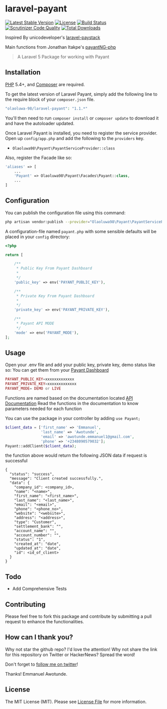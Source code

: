 # laravel-payant

[![Latest Stable Version](https://poser.pugx.org/olaoluwa-98/laravel-payant/v/stable.svg)](https://packagist.org/packages/olaoluwa-98/laravel-payant)
[![License](https://poser.pugx.org/olaoluwa-98/laravel-payant/license.svg)](LICENSE.md)
[![Build Status](https://img.shields.io/travis/olaoluwa-98/laravel-payant.svg)](https://travis-ci.org/olaoluwa-98/laravel-payant)
[![Scrutinizer Code Quality](https://scrutinizer-ci.com/g/olaoluwa-98/laravel-payant/badges/quality-score.png?b=master)](https://scrutinizer-ci.com/g/olaoluwa-98/laravel-payant/?branch=master)
[![Total Downloads](https://img.shields.io/packagist/dt/olaoluwa-98/laravel-payant.svg?style=flat-square)](https://packagist.org/packages/olaoluwa-98/laravel-payant)

Inspired By unicodeveloper's [laravel-paystack](https://github.com/unicodeveloper/laravel-paystack)

Main functions from Jonathan Itakpe's [payantNG-php](https://github.com/JonathanItakpe/payantNG-php)

> A Laravel 5 Package for working with Payant

## Installation

[PHP](https://php.net) 5.4+, and [Composer](https://getcomposer.org) are required.

To get the latest version of Laravel Payant, simply add the following line to the require block of your `composer.json` file.

```php
"olaoluwa-98/laravel-payant": "1.1.*"
```

You'll then need to run `composer install` or `composer update` to download it and have the autoloader updated.

Once Laravel Payant is installed, you need to register the service provider. Open up `config/app.php` and add the following to the `providers` key.

* `Olaoluwa98\Payant\PayantServiceProvider::class`

Also, register the Facade like so:

```php
'aliases' => [
    ...
    'Payant' => Olaoluwa98\Payant\Facades\Payant::class,
    ...
]
```

## Configuration

You can publish the configuration file using this command:

```bash
php artisan vendor:publish --provider="Olaoluwa98\Payant\PayantServiceProvider"
```

A configuration-file named `payant.php` with some sensible defaults will be placed in your `config` directory:

```php
<?php

return [

    /**
     * Public Key From Payant Dashboard
     *
     */
    'public_key' => env('PAYANT_PUBLIC_KEY'),

    /**
     * Private Key From Payant Dashboard
     *
     */
    'private_key' => env('PAYANT_PRIVATE_KEY'),

    /**
     * Payant API MODE
     */
    'mode' => env('PAYANT_MODE'),
];
```

## Usage

Open your .env file and add your public key, private key, demo status like so:
You can get them from your [Payant Dashboard](https://payant.ng/settings/developer)

```php
PAYANT_PUBLIC_KEY=xxxxxxxxxxxxx
PAYANT_PRIVATE_KEY=xxxxxxxxxxxxx
PAYANT_MODE= DEMO or LIVE
```

Functions are named based on the documentation located [API Documentation](https://developers.payant.ng/overview)
Read the functions in the documentation to know parameters needed for each function

You can use the package in your controller by adding `use Payant;`
```php
$client_data = ['first_name' => 'Emmanuel',
                'last_name' => 'Awotunde',
                'email' => 'awotunde.emmanuel1@gmail.com',
                'phone' => '+2348090579032'];
Payant::addClient($client_data);
```
the function above would return the following JSON data if request is successful
```
{
  "status": "success",
  "message": "Client created successfully.",
  "data": {
    "company_id": <company_id>,
    "name": "<name>",
    "first_name": "<first_name>",
    "last_name": "<last_name>",
    "email": "<email>",
    "phone": "<phone_no>",
    "website": "<website>",
    "address": "<address>",
    "type": "Customer",
    "settlement_bank": "",
    "account_name": "",
    "account_number": "",
    "status": "1",
    "created_at": "date",
    "updated_at": "date",
    "id": <id_of_client>
  }
}
```

## Todo

* Add Comprehensive Tests

## Contributing

Please feel free to fork this package and contribute by submitting a pull request to enhance the functionalities.

## How can I thank you?

Why not star the github repo? I'd love the attention! Why not share the link for this repository on Twitter or HackerNews? Spread the word!

Don't forget to [follow me on twitter](https://twitter.com/olaoluwa_98)!

Thanks!
Emmanuel Awotunde.

## License

The MIT License (MIT). Please see [License File](LICENSE.md) for more information.
